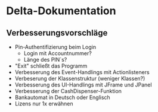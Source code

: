 # Delta-Dokumentation

## Verbesserungsvorschläge

- Pin-Authentifizierung beim Login
    - Login mit Accountnummer?
    - Länge des PIN`s?
- "Exit" schließt das Programm
- Verbesserung des Event-Handlings mit Actionlisteners
- Verbeserung der Klassenstruktur (weniger Klassen?)
- Verbesserung des UI-Handlings mit JFrame und JPanel
- Verbesserung der CashDispenser-Funktion
- Bankautomat in Deutsch oder Englisch
- Lizens nur 1x erwähnen
